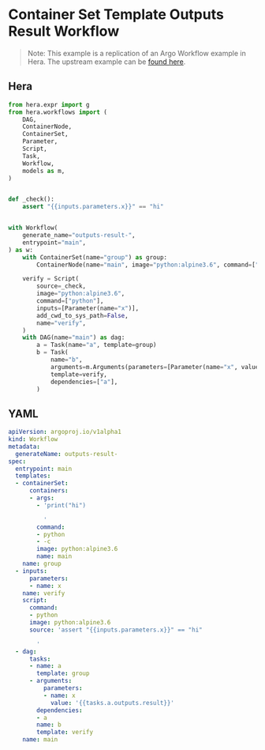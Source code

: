 # Container Set Template  Outputs Result Workflow

> Note: This example is a replication of an Argo Workflow example in Hera. The upstream example can be [found here](https://github.com/argoproj/argo-workflows/blob/master/examples/container-set-template/outputs-result-workflow.yaml).



## Hera

```python
from hera.expr import g
from hera.workflows import (
    DAG,
    ContainerNode,
    ContainerSet,
    Parameter,
    Script,
    Task,
    Workflow,
    models as m,
)


def _check():
    assert "{{inputs.parameters.x}}" == "hi"


with Workflow(
    generate_name="outputs-result-",
    entrypoint="main",
) as w:
    with ContainerSet(name="group") as group:
        ContainerNode(name="main", image="python:alpine3.6", command=["python", "-c"], args=['print("hi")\n'])

    verify = Script(
        source=_check,
        image="python:alpine3.6",
        command=["python"],
        inputs=[Parameter(name="x")],
        add_cwd_to_sys_path=False,
        name="verify",
    )
    with DAG(name="main") as dag:
        a = Task(name="a", template=group)
        b = Task(
            name="b",
            arguments=m.Arguments(parameters=[Parameter(name="x", value=f"{g.tasks.a.outputs.result:$}")]),
            template=verify,
            dependencies=["a"],
        )
```

## YAML

```yaml
apiVersion: argoproj.io/v1alpha1
kind: Workflow
metadata:
  generateName: outputs-result-
spec:
  entrypoint: main
  templates:
  - containerSet:
      containers:
      - args:
        - 'print("hi")

          '
        command:
        - python
        - -c
        image: python:alpine3.6
        name: main
    name: group
  - inputs:
      parameters:
      - name: x
    name: verify
    script:
      command:
      - python
      image: python:alpine3.6
      source: 'assert "{{inputs.parameters.x}}" == "hi"

        '
  - dag:
      tasks:
      - name: a
        template: group
      - arguments:
          parameters:
          - name: x
            value: '{{tasks.a.outputs.result}}'
        dependencies:
        - a
        name: b
        template: verify
    name: main
```
